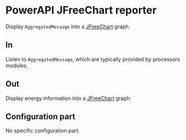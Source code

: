 # PowerAPI JFreeChart reporter

Display `AggregatedMessage` into a [JFreeChart](http://www.jfree.org/jfreechart "JFreeChart") graph.

## In

Listen to `AggregatedMessage`, which are typically provided by processors modules.

## Out

Display energy information into a [JFreeChart](http://www.jfree.org/jfreechart "JFreeChart") graph.

## Configuration part

No specific configuration part.
